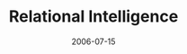 ---
layout: music 
title: "Relational Intelligence"
series: "Hard Work"
date: 2006-07-15 
description: "It's been said that nothing worth doing is easy. More often than not we find that it's only in taking on the really hard stuff and persevering through difficult situations that any meaningful growth occurs. Join us over the next few weeks as we take a loo"
audio: "http://www.crossroads.net/audio/2006/2006_07_Hard_Work/Hard_Work_05_Relational_Intelligence_07-16-06__Mingo.mp3"
audio-duration: "31:57"
src: "http://www.crossroads.net/players/media/mediumHz/bigscreen.hardwork.jpg"
---